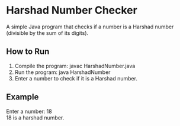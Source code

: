 # Harshad Number Checker

A simple Java program that checks if a number is a Harshad number (divisible by the sum of its digits).

## How to Run
1. Compile the program:
   javac HarshadNumber.java
2. Run the program:
   java HarshadNumber
3. Enter a number to check if it is a Harshad number.

## Example
Enter a number: 18  
18 is a harshad number.